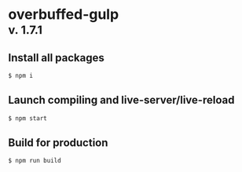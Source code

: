 # overbuffed-gulp <br> <small>v. 1.7.1</small>

## Install all packages
```sh
$ npm i
```

## Launch compiling and live-server/live-reload
```sh
$ npm start
```

## Build for production
```sh
$ npm run build
```
